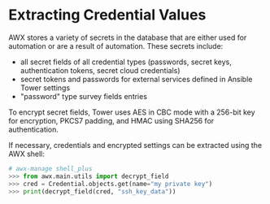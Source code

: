 Extracting Credential Values
============================

AWX stores a variety of secrets in the database that are either used for automation or are a result of automation. These secrets include:

- all secret fields of all credential types (passwords, secret keys, authentication tokens, secret cloud credentials)
- secret tokens and passwords for external services defined in Ansible Tower settings
- "password" type survey fields entries

To encrypt secret fields, Tower uses AES in CBC mode with a 256-bit key for encryption, PKCS7 padding, and HMAC using SHA256 for authentication.

If necessary, credentials and encrypted settings can be extracted using the AWX shell:

```python
# awx-manage shell_plus
>>> from awx.main.utils import decrypt_field
>>> cred = Credential.objects.get(name="my private key")
>>> print(decrypt_field(cred, "ssh_key_data"))
```
